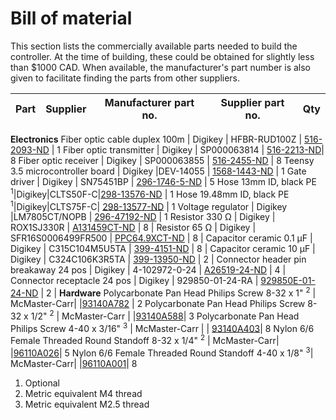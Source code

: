 # Bill of material

This section lists the commercially available parts needed to build the controller. At the time of building, these could be obtained for slightly less than $1000 CAD. When available, the manufacturer's part number is also given to facilitate finding the parts from other suppliers.

Part | Supplier | Manufacturer part no. | Supplier part no. | Qty
-----|----------|-----------------------|-------------------|-
**Electronics**
Fiber optic cable duplex 100m  | Digikey | HFBR-RUD100Z | [516-2093-ND](https://www.digikey.ca/en/products/detail/broadcom-limited/HFBR-RUD100Z/1990491) | 1
Fiber optic transmitter | Digikey | SP000063814 | [516-2213-ND](https://www.digikey.ca/en/products/base-product/broadcom-limited/516/SP000063814/298985)| 8
Fiber optic receiver | Digikey | SP000063855 | [516-2455-ND](https://www.digikey.ca/en/products/base-product/broadcom-limited/516/SP000063855/298987) | 8
Teensy 3.5 microcontroller board | Digikey |DEV-14055 | [1568-1443-ND](https://www.digikey.ca/en/products/detail/sparkfun-electronics/DEV-14055/6235191)  | 1
Gate driver | Digikey | SN75451BP | [296-1746-5-ND](https://www.digikey.ca/en/products/detail/texas-instruments/SN75451BP/277392) | 5
Hose 13mm ID, black PE <sup>1</sup>|Digikey|CLTS50F-C|[298-13576-ND](https://www.digikey.ca/en/products/detail/panduit-corp/CLTS50F-C/4567741) | 1
Hose 19.48mm ID, black PE <sup>1</sup>|Digikey|CLTS75F-C|	[298-13577-ND](https://www.digikey.ca/en/products/detail/panduit-corp/CLTS75F-C/4567748) | 1
Voltage regulator | Digikey |LM7805CT/NOPB | [296-47192-ND](https://www.digikey.ca/en/products/detail/texas-instruments/LM7805CT-NOPB/3901929) | 1
Resistor 330 Ω | Digikey | ROX1SJ330R | 	[A131459CT-ND](https://www.digikey.ca/en/products/detail/te-connectivity-passive-product/ROX1SJ330R/8603589) | 8 |
Resistor 65 Ω | Digikey | SFR16S0006499FR500 | 	[PPC64.9XCT-ND](https://www.digikey.ca/en/products/detail/vishay-beyschlag-draloric-bc-components/SFR16S0006499FR500/594439) | 8 |
Capacitor ceramic 0.1 µF | Digikey | C315C104M5U5TA | 	[399-4151-ND](https://www.digikey.ca/en/products/detail/kemet/C315C104M5U5TA/817927) | 8 |
Capacitor ceramic 10 µF | Digikey | C324C106K3R5TA | 	[399-13950-ND](https://www.digikey.ca/en/products/detail/kemet/C324C106K3R5TA/6562361) | 2 |
Connector header pin breakaway 24 pos | Digikey | 4-102972-0-24 | 	[A26519-24-ND](https://www.digikey.ca/en/products/detail/te-connectivity-amp-connectors/4-102972-0-24/683577) | 4 |
Connector receptacle 24 pos | Digikey | 929850-01-24-RA | 	[929850E-01-24-ND](https://www.digikey.ca/en/products/detail/3m/929850-01-24-RA/1094205) | 2 |
**Hardware**
Polycarbonate Pan Head Philips Screw 8-32 x 1" <sup>2</sup> | McMaster-Carr| |[93140A782](https://www.mcmaster.com/93140A782) | 2
Polycarbonate Pan Head Philips Screw 8-32 x 1/2" <sup>2</sup> | McMaster-Carr | |[93140A588](https://www.mcmaster.com/93140A588)| 3
Polycarbonate Pan Head Philips Screw 4-40 x 3/16" <sup>3</sup> | McMaster-Carr | | [93140A403](https://www.mcmaster.com/93140A403)| 8
Nylon 6/6 Female Threaded Round Standoff 8-32 x 1/4" <sup>2</sup> | McMaster-Carr| |[96110A026](https://www.mcmaster.com/96110A026)| 5
Nylon 6/6 Female Threaded Round Standoff 4-40 x 1/8" <sup>3</sup>| McMaster-Carr| |[96110A001](https://www.mcmaster.com/96110A001)| 8

1. Optional
2. Metric equivalent M4 thread
3. Metric equivalent M2.5 thread

